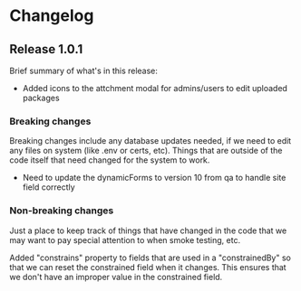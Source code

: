 # Changelog

## Release 1.0.1
Brief summary of what's in this release:

- Added icons to the attchment modal for admins/users to edit uploaded packages


### Breaking changes

Breaking changes include any database updates needed, if we need to edit any files on system (like .env or certs, etc). Things that are outside of the code itself that need changed for the system to work.

- Need to update the dynamicForms to version 10 from qa to handle site field correctly

### Non-breaking changes

Just a place to keep track of things that have changed in the code that we may want to pay special attention to when smoke testing, etc.

Added "constrains" property to fields that are used in a "constrainedBy" so that we can reset the constrained field when it changes. This ensures that we don't have an improper value in the constrained field.
